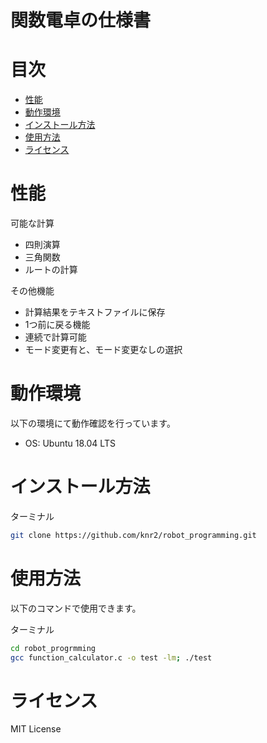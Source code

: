 # 関数電卓の仕様書


# 目次

- [性能](#性能)
- [動作環境](#動作環境)
- [インストール方法](#インストール方法)
- [使用方法](#使用方法)
- [ライセンス](#ライセンス)


# 性能

可能な計算
- 四則演算
- 三角関数
- ルートの計算

その他機能
- 計算結果をテキストファイルに保存
- 1つ前に戻る機能
- 連続で計算可能
- モード変更有と、モード変更なしの選択


# 動作環境

以下の環境にて動作確認を行っています。

- OS: Ubuntu 18.04 LTS


# インストール方法

ターミナル
```sh
git clone https://github.com/knr2/robot_programming.git
```


# 使用方法

以下のコマンドで使用できます。

ターミナル
```sh
cd robot_progrmming
gcc function_calculator.c -o test -lm; ./test
```


# ライセンス

MIT License
